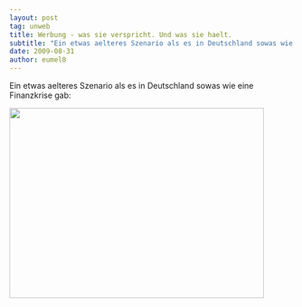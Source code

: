 ```yaml
---
layout: post
tag: unweb
title: Werbung - was sie verspricht. Und was sie haelt.
subtitle: "Ein etwas aelteres Szenario als es in Deutschland sowas wie eine Finanzkrise gab:"
date: 2009-08-31
author: eumel8
---
```


Ein etwas aelteres Szenario als es in Deutschland sowas wie eine Finanzkrise gab:

<div class="image_block"><a href="http://blog.eumelnet.de/blogs/media/blogs/blog/unweb/FORTIS.jpg"><img src="http://blog.eumelnet.de/blogs/media/blogs/blog/unweb/FORTISb.jpg" alt="" title="" width="450" height="336" /></a></div>
